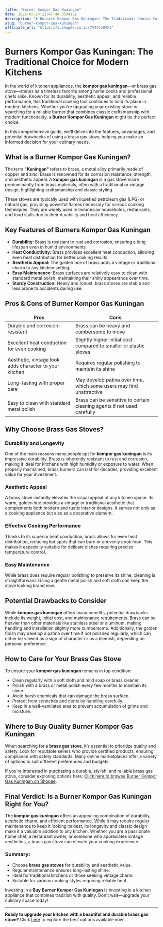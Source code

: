 ```yaml
---
title: "Burner Kompor Gas Kuningan"
date: 2025-05-24T22:47:44.359412Z
description: "# Burners Kompor Gas Kuningan: The Traditional Choice for Modern Kitchens..."
slug: "burner-kompor-gas-kuningan"
affiliate_url: "https://s.shopee.co.id/7V44C68VX2"
---
```

# Burners Kompor Gas Kuningan: The Traditional Choice for Modern Kitchens

In the world of kitchen appliances, the **kompor gas kuningan**—or brass gas stove—stands as a timeless favorite among home cooks and professional chefs alike. Known for its durability, aesthetic appeal, and reliable performance, this traditional cooking tool continues to hold its place in modern kitchens. Whether you're upgrading your existing stove or searching for a reliable burner that combines classic craftsmanship with modern functionality, a **Burner Kompor Gas Kuningan** might be the perfect choice.

In this comprehensive guide, we'll delve into the features, advantages, and potential drawbacks of using a brass gas stove, helping you make an informed decision for your culinary needs.

## What is a Burner Kompor Gas Kuningan?

The term **"Kuningan"** refers to brass, a metal alloy primarily made of copper and zinc. Brass is renowned for its corrosion resistance, strength, and aesthetic appeal. A **kompor gas kuningan** is a gas stove made predominantly from brass materials, often with a traditional or vintage design, highlighting craftsmanship and classic styling.

These stoves are typically used with liquefied petroleum gas (LPG) or natural gas, providing powerful flames necessary for various cooking techniques. They are widely used in Indonesian households, restaurants, and food stalls due to their durability and heat efficiency.

## Key Features of Burners Kompor Gas Kuningan

- **Durability:** Brass is resistant to rust and corrosion, ensuring a long lifespan even in humid environments.
- **Heat Conductivity:** Brass provides excellent heat conduction, allowing even heat distribution for better cooking results.
- **Aesthetic Appeal:** The golden hue of brass adds a vintage or traditional charm to any kitchen setting.
- **Easy Maintenance:** Brass surfaces are relatively easy to clean with standard metal polish, maintaining their shiny appearance over time.
- **Sturdy Construction:** Heavy and robust, brass stoves are stable and less prone to accidents during use.

## Pros & Cons of Burner Kompor Gas Kuningan

| **Pros** | **Cons** |
|------------|------------|
| Durable and corrosion-resistant | Brass can be heavy and cumbersome to move |
| Excellent heat conduction for even cooking | Slightly higher initial cost compared to smaller or plastic stoves |
| Aesthetic, vintage look adds character to your kitchen | Requires regular polishing to maintain its shine |
| Long-lasting with proper care | May develop patina over time, which some users may find unattractive |
| Easy to clean with standard metal polish | Brass can be sensitive to certain cleaning agents if not used carefully |

## Why Choose Brass Gas Stoves?

### Durability and Longevity
One of the main reasons many people opt for **kompor gas kuningan** is its impressive durability. Brass is inherently resistant to rust and corrosion, making it ideal for kitchens with high humidity or exposure to water. When properly maintained, brass burners can last for decades, providing excellent value for your investment.

### Aesthetic Appeal
A brass stove instantly elevates the visual appeal of any kitchen space. Its warm, golden hue provides a vintage or traditional aesthetic that complements both modern and rustic interior designs. It serves not only as a cooking appliance but also as a decorative element.

### Effective Cooking Performance
Thanks to its superior heat conduction, brass allows for even heat distribution, reducing hot spots that can burn or unevenly cook food. This makes it especially suitable for delicate dishes requiring precise temperature control.

### Easy Maintenance
While brass does require regular polishing to preserve its shine, cleaning is straightforward. Using a gentle metal polish and soft cloth can keep the stove looking brand new.

## Potential Drawbacks to Consider

While **kompor gas kuningan** offers many benefits, potential drawbacks include its weight, initial cost, and maintenance requirements. Brass can be heavier than other materials like stainless steel or aluminum, making handling and installation slightly more cumbersome. Additionally, the golden finish may develop a patina over time if not polished regularly, which can either be viewed as a sign of character or as a blemish, depending on personal preference.

## How to Care for Your Brass Gas Stove

To ensure your **kompor gas kuningan** remains in top condition:

- Clean regularly with a soft cloth and mild soap or brass cleaner.
- Polish with a brass or metal polish every few months to maintain its shine.
- Avoid harsh chemicals that can damage the brass surface.
- Protect from scratches and dents by handling carefully.
- Keep in a well-ventilated area to prevent accumulation of grime and moisture.

## Where to Buy Quality Burner Kompor Gas Kuningan

When searching for a **brass gas stove**, it’s essential to prioritize quality and safety. Look for reputable sellers who provide certified products, ensuring compliance with safety standards. Many online marketplaces offer a variety of options to suit different preferences and budgets.

If you're interested in purchasing a durable, stylish, and reliable brass gas stove, consider exploring options here: [Click here to browse Burner Kompor Gas Kuningan on Shopee](https://s.shopee.co.id/7V44C68VX2).

## Final Verdict: Is a Burner Kompor Gas Kuningan Right for You?

The **kompor gas kuningan** offers an appealing combination of durability, aesthetic charm, and efficient performance. While it may require regular maintenance to keep it looking its best, its longevity and classic design make it a valuable addition to any kitchen. Whether you are a passionate home chef, a restaurant owner, or someone who appreciates vintage aesthetics, a brass gas stove can elevate your cooking experience.

### Summary:
- Choose **brass gas stoves** for durability and aesthetic value.
- Regular maintenance ensures long-lasting shine.
- Ideal for traditional kitchens or those seeking vintage charm.
- Suitable for various cooking styles requiring reliable heat.

Investing in a **Buy Burner Kompor Gas Kuningan** is investing in a kitchen appliance that combines tradition with quality. Don’t wait—upgrade your culinary space today!

---

**Ready to upgrade your kitchen with a beautiful and durable brass gas stove?** Click [here](https://s.shopee.co.id/7V44C68VX2) to explore the best options available now!